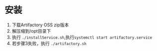 # 安装

1. 下载Artifactory OSS zip版本
2. 解压缩到/opt目录下
3. 执行 `./installService.sh`,执行`systemctl start artifactory.service`
4. 若步骤3失败，执行 `./artifactory.sh`
